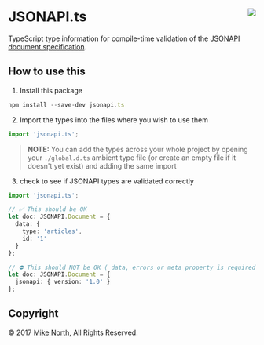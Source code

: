 # JSONAPI.ts <img src="https://travis-ci.org/mike-north/jsonapi.ts.svg?branch=master" align='right'>
TypeScript type information for compile-time validation of the [JSONAPI document specification](http://jsonapi.org/format/).

## How to use this

1. Install this package
```js
npm install --save-dev jsonapi.ts
```

2. Import the types into the files where you wish to use them
```ts
import 'jsonapi.ts';
```
> **NOTE:** You can add the types across your whole project by opening your `./global.d.ts` ambient type file (or create an empty file if it doesn't yet exist) and adding the same import

3. check to see if JSONAPI types are validated correctly

```ts
import 'jsonapi.ts';

// ✅ This should be OK
let doc: JSONAPI.Document = {
  data: {
    type: 'articles',
    id: '1'
  }
};

// ⛔️ This should NOT be OK ( data, errors or meta property is required )
let doc: JSONAPI.Document = {
  jsonapi: { version: '1.0' }
};
```

## Copyright
&copy; 2017 [Mike North](https://github.com/mike-north), All Rights Reserved.
